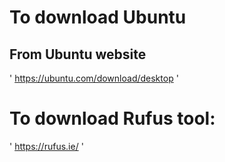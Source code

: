 
# To download Ubuntu 
## From Ubuntu website 
' https://ubuntu.com/download/desktop '
# To download Rufus tool:
' https://rufus.ie/ '


